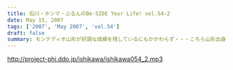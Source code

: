 ```yaml
---
title: 石川・ホンマ・ぶるんのBe-SIDE Your Life! vol.54-2
date: May 15, 2007
tags: ['2007', 'May 2007', 'vol.54']
draft: false
summary: モンテディオ山形が好調な成績を残しているにもかかわらず・・・こちら山形出身ホンマさんはまったく変わらず！今日も、世間の逆のベクトルで冴え渡っておりました。NAMAE
---
```


http://project-phi.ddo.jp/ishikawa/ishikawa054_2.mp3